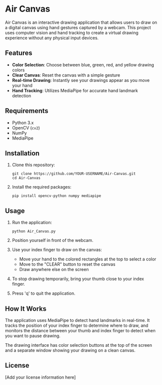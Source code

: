# Air Canvas

Air Canvas is an interactive drawing application that allows users to draw on a digital canvas using hand gestures captured by a webcam. This project uses computer vision and hand tracking to create a virtual drawing experience without any physical input devices.

## Features

- **Color Selection**: Choose between blue, green, red, and yellow drawing colors
- **Clear Canvas**: Reset the canvas with a simple gesture
- **Real-time Drawing**: Instantly see your drawings appear as you move your hand
- **Hand Tracking**: Utilizes MediaPipe for accurate hand landmark detection

## Requirements

- Python 3.x
- OpenCV (`cv2`)
- NumPy
- MediaPipe

## Installation

1. Clone this repository:
   ```
   git clone https://github.com/YOUR-USERNAME/Air-Canvas.git
   cd Air-Canvas
   ```

2. Install the required packages:
   ```
   pip install opencv-python numpy mediapipe
   ```

## Usage

1. Run the application:
   ```
   python Air_Canvas.py
   ```

2. Position yourself in front of the webcam.

3. Use your index finger to draw on the canvas:
   - Move your hand to the colored rectangles at the top to select a color
   - Move to the "CLEAR" button to reset the canvas
   - Draw anywhere else on the screen

4. To stop drawing temporarily, bring your thumb close to your index finger.

5. Press 'q' to quit the application.

## How It Works

The application uses MediaPipe to detect hand landmarks in real-time. It tracks the position of your index finger to determine where to draw, and monitors the distance between your thumb and index finger to detect when you want to pause drawing.

The drawing interface has color selection buttons at the top of the screen and a separate window showing your drawing on a clean canvas.

## License

[Add your license information here] 